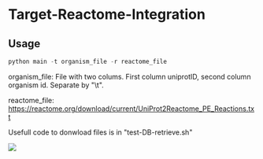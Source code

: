 # Target-Reactome-Integration

## Usage

```python
python main -t organism_file -r reactome_file
```
organism_file: File with two colums. First column uniprotID, second column organism id. Separate by "\t".

reactome_file: <https://reactome.org/download/current/UniProt2Reactome_PE_Reactions.txt>

Usefull code to donwload files is in "test-DB-retrieve.sh"

<img src="https://docs.google.com/drawings/d/1EFg9wkkmf-5GqTyPIOMkNUvf1hZ3m4qzz-aG9hS8yiU/export/png"/>

